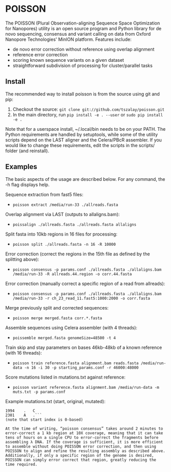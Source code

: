 # POISSON

The POISSON (Plural Observation-aligning Sequence Space Optimization for Nanopores) utility is an open source program and Python library for de novo sequencing, consensus and variant calling on data from Oxford Nanopore Technologies' MinION platform. Features include:

* de novo error correction without reference using overlap alignment
* reference error correction
* scoring known sequence variants on a given dataset
* straightforward subdivision of processing for cluster/parallel tasks

## Install
The recommended way to install poisson is from the source using git and pip:

1. Checkout the source: `git clone git://github.com/tszalay/poisson.git`
2. In the main directory, run `pip install -e . --user` or `sudo pip install -e .`

Note that for a userspace install, ~/.local/bin needs to be on your PATH.
The Python requirements are handled by setuptools, while some of the utility scripts depend on the LAST aligner and the Celera/PBcR assembler. If you would like
to change these requirements, edit the scripts in the scripts/ folder (and reinstall).
   
## Examples
The basic aspects of the usage are described below. For any command, the -h flag displays help.

Sequence extraction from fast5 files:

* `poisson extract /media/run-33 ./allreads.fasta`

Overlap alignment via LAST (outputs to allaligns.bam):

* `poissalign ./allreads.fasta ./allreads.fasta allaligns`

Split fasta into 10kb regions in 16 files for processing:

* `poisson split ./allreads.fasta -n 16 -R 10000`

Error correction (correct the regions in the 15th file as defined by the splitting above):

* `poisson consensus -p params.conf ./allreads.fasta ./allaligns.bam /media/run-33 -R allreads.44.region -o corr.44.fasta`

Error correction (manually correct a specific region of a read from allreads):

* `poisson consensus -p params.conf ./allreads.fasta ./allaligns.bam /media/run-33 -r ch_23_read_11.fast5:1000:2000 -o corr.fasta`

Merge previously split and corrected sequences:

* `poisson merge merged.fasta corr.*.fasta`

Assemble sequences using Celera assembler (with 4 threads):

* `poissemble merged.fasta genomeSize=48500 -t 4`

Train skip and stay parameters on bases 46kb-48kb of a known reference (with 16 threads):

* `poisson train reference.fasta alignment.bam reads.fasta /media/run-data -n 16 -i 30 -p starting_params.conf -r 46000:48000`

Score mutations listed in mutations.txt against reference:

* `poisson variant reference.fasta alignment.bam /media/run-data -m muts.txt -p params.conf`

Example mutations.txt (start, original, mutated):
```11	AC	G
1994	.	C
2301	A	.```
(note that start index is 0-based)

At the time of writing, “poisson consensus” takes around 2 minutes to error-correct a 1 kb region at 10X coverage, meaning that it can take tens of hours on a single CPU to error-correct the fragments before assembling λ DNA. If the coverage is sufficient, it is more efficient to assemble without doing POISSON error correction, and then using POISSON to align and refine the resulting assembly as described above. Additionally, if only a specific region of the genome is desired, POISSON can simply error correct that region, greatly reducing the time required.

